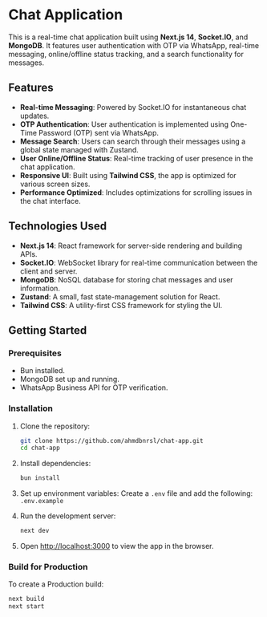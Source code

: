 # Chat Application

This is a real-time chat application built using **Next.js 14**, **Socket.IO**, and **MongoDB**. It features user authentication with OTP via WhatsApp, real-time messaging, online/offline status tracking, and a search functionality for messages.

## Features

- **Real-time Messaging**: Powered by Socket.IO for instantaneous chat updates.
- **OTP Authentication**: User authentication is implemented using One-Time Password (OTP) sent via WhatsApp.
- **Message Search**: Users can search through their messages using a global state managed with Zustand.
- **User Online/Offline Status**: Real-time tracking of user presence in the chat application.
- **Responsive UI**: Built using **Tailwind CSS**, the app is optimized for various screen sizes.
- **Performance Optimized**: Includes optimizations for scrolling issues in the chat interface.

## Technologies Used

- **Next.js 14**: React framework for server-side rendering and building APIs.
- **Socket.IO**: WebSocket library for real-time communication between the client and server.
- **MongoDB**: NoSQL database for storing chat messages and user information.
- **Zustand**: A small, fast state-management solution for React.
- **Tailwind CSS**: A utility-first CSS framework for styling the UI.

## Getting Started

### Prerequisites

- Bun installed.
- MongoDB set up and running.
- WhatsApp Business API for OTP verification.

### Installation

1. Clone the repository:
    ```bash
    git clone https://github.com/ahmdbnrsl/chat-app.git
    cd chat-app
    ```

2. Install dependencies:
    ```bash
    bun install
    ```

3. Set up environment variables:
    Create a `.env` file and add the following: `.env.example`

4. Run the development server:
    ```bash
    next dev
    ```

5. Open [http://localhost:3000](http://localhost:3000) to view the app in the browser.

### Build for Production

To create a Production build:
```bash
next build
next start
```
